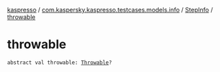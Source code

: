 [kaspresso](../../index.md) / [com.kaspersky.kaspresso.testcases.models.info](../index.md) / [StepInfo](index.md) / [throwable](./throwable.md)

# throwable

`abstract val throwable: `[`Throwable`](https://kotlinlang.org/api/latest/jvm/stdlib/kotlin/-throwable/index.html)`?`